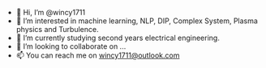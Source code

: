 - 👋 Hi, I’m @wincy1711
- 👀 I’m interested in machine learning, NLP, DIP, Complex System, Plasma physics and Turbulence.
- 🌱 I’m currently studying second years electrical engineering.
- 💞️ I’m looking to collaborate on ...
- 📫 You can reach me on wincy1711@outlook.com

<!---
wincy1711/wincy1711 is a ✨ special ✨ repository because its `README.md` (this file) appears on your GitHub profile.
You can click the Preview link to take a look at your changes.
--->
